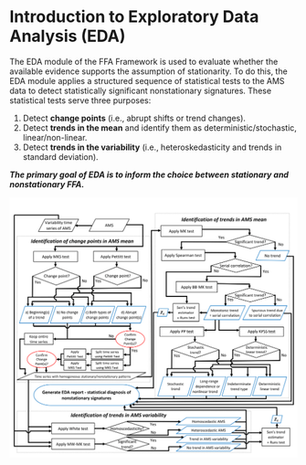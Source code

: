 # Introduction to Exploratory Data Analysis (EDA)

The EDA module of the FFA Framework is used to evaluate whether the available evidence supports the assumption of stationarity.
To do this, the EDA module applies a structured sequence of statistical tests to the AMS data to detect statistically significant nonstationary signatures. 
These statistical tests serve three purposes:

1. Detect **change points** (i.e., abrupt shifts or trend changes).
2. Detect **trends in the mean** and identify them as deterministic/stochastic, linear/non-linear.
3. Detect **trends in the variability** (i.e., heteroskedasticity and trends in standard deviation).

***The primary goal of EDA is to inform the choice between stationary and nonstationary FFA.***

![Diagram showing current EDA framework.](img/fig-eda-current.png)
